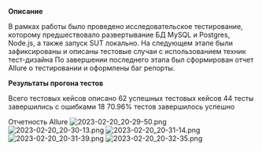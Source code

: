 **Описание**

В рамках работы было проведено исследовательское тестирование, которому предшествовало развертывание БД MySQL и Postgres, Node.js, а также запуск SUT локально.
На следующем этапе были зафиксированы и описаны тестовые случаи с использованием техник тест-дизайна
По завершении последнего этапа был сформирован отчет Allure о тестировании и оформлены баг репорты.

**Результаты прогона тестов**

Всего тестовых кейсов описано 62
успешных тестовых кейсов 44
тесты завершились с ошибками 18
70.96% тестов завершилось успешно

Отчетность Allure
![2023-02-20_20-29-50.png](..%2F..%2F..%2FDownloads%2F2023-02-20_20-29-50.png)
![2023-02-20_20-30-13.png](..%2F..%2F..%2FDownloads%2F2023-02-20_20-30-13.png)
![2023-02-20_20-31-14.png](..%2F..%2F..%2FDownloads%2F2023-02-20_20-31-14.png)
![2023-02-20_20-31-39.png](..%2F..%2F..%2FDownloads%2F2023-02-20_20-31-39.png)
![2023-02-20_20-32-35.png](..%2F..%2F..%2FDownloads%2F2023-02-20_20-32-35.png)